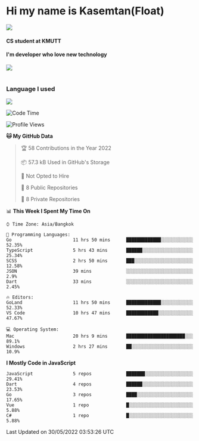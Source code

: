 # Hi my name is Kasemtan(Float)
![](https://64.media.tumblr.com/9c2a8f831efe8da556ffbf89cebb52c9/b86c1ab833a37e32-93/s1280x1920/d000dc22f75df64be2bc150f5fa69c4f6df6bb07.gifv)
#### CS student at KMUTT
#### I'm developer who love new technology
[![](https://github-readme-stats.vercel.app/api?username=FloatKasemtan&show_icons=true&theme=nightowl)]()
#
### Language I used
[![](https://github-readme-stats.vercel.app/api/top-langs/?username=FloatKasemtan&layout=compact&theme=nightowl)]()
<!--START_SECTION:waka-->
![Code Time](http://img.shields.io/badge/Code%20Time-400%20hrs%202%20mins-blue)

![Profile Views](http://img.shields.io/badge/Profile%20Views-7-blue)

**🐱 My GitHub Data** 

> 🏆 58 Contributions in the Year 2022
 > 
> 📦 57.3 kB Used in GitHub's Storage 
 > 
> 🚫 Not Opted to Hire
 > 
> 📜 8 Public Repositories 
 > 
> 🔑 8 Private Repositories  
 > 
📊 **This Week I Spent My Time On** 

```text
⌚︎ Time Zone: Asia/Bangkok

💬 Programming Languages: 
Go                       11 hrs 50 mins      █████████████░░░░░░░░░░░░   52.35% 
TypeScript               5 hrs 43 mins       ██████░░░░░░░░░░░░░░░░░░░   25.34% 
SCSS                     2 hrs 50 mins       ███░░░░░░░░░░░░░░░░░░░░░░   12.58% 
JSON                     39 mins             ░░░░░░░░░░░░░░░░░░░░░░░░░   2.9% 
Dart                     33 mins             ░░░░░░░░░░░░░░░░░░░░░░░░░   2.45%

🔥 Editors: 
GoLand                   11 hrs 50 mins      █████████████░░░░░░░░░░░░   52.33% 
VS Code                  10 hrs 47 mins      ████████████░░░░░░░░░░░░░   47.67%

💻 Operating System: 
Mac                      20 hrs 9 mins       ██████████████████████░░░   89.1% 
Windows                  2 hrs 27 mins       ██░░░░░░░░░░░░░░░░░░░░░░░   10.9%

```

**I Mostly Code in JavaScript** 

```text
JavaScript               5 repos             ███████░░░░░░░░░░░░░░░░░░   29.41% 
Dart                     4 repos             ██████░░░░░░░░░░░░░░░░░░░   23.53% 
Go                       3 repos             ████░░░░░░░░░░░░░░░░░░░░░   17.65% 
Vue                      1 repo              █░░░░░░░░░░░░░░░░░░░░░░░░   5.88% 
C#                       1 repo              █░░░░░░░░░░░░░░░░░░░░░░░░   5.88%

```



 Last Updated on 30/05/2022 03:53:26 UTC
<!--END_SECTION:waka-->
<!--
**FloatKasemtan/FloatKasemtan** is a ✨ _special_ ✨ repository because its `README.md` (this file) appears on your GitHub profile.

Here are some ideas to get you started:

- 🔭 I’m currently working on ...
- 🌱 I’m currently learning ...
- 👯 I’m looking to collaborate on ...
- 🤔 I’m looking for help with ...
- 💬 Ask me about ...
- 📫 How to reach me: ...
- 😄 Pronouns: ...
- ⚡ Fun fact: ...
-->
